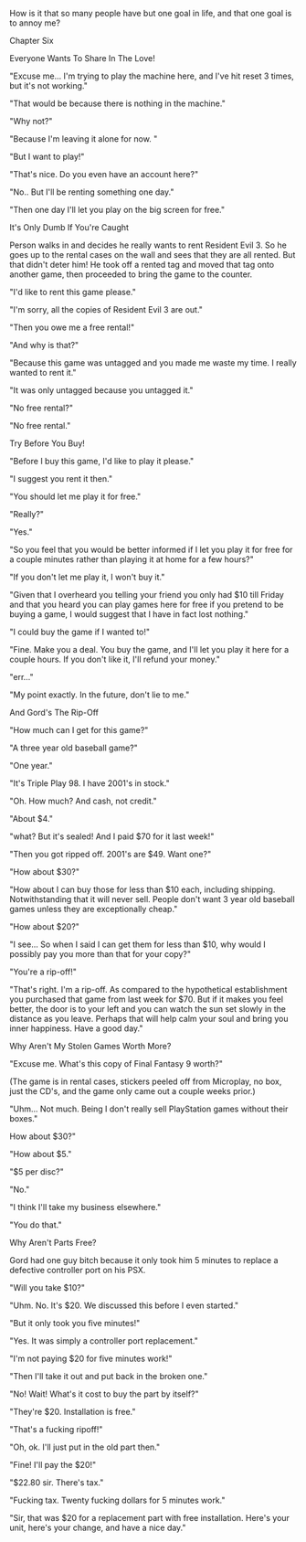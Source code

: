 
 

 

 

 

 

 

 

 

 

 




How is it that so many people have but one goal in life, and that one goal is to annoy me?













Chapter Six


Everyone Wants To Share In The Love!

"Excuse me... I'm trying to play the machine here, and I've hit reset 3 times, but it's not working."

"That would be because there is nothing in the machine."

"Why not?" 

"Because I'm leaving it alone for now. "

"But I want to play!" 

"That's nice. Do you even have an account here?"

"No.. But I'll be renting something one day." 

"Then one day I'll let you play on the big screen for free."



It's Only Dumb If You're Caught

Person walks in and decides he really wants to rent Resident Evil 3.  So he goes up to the rental cases on the wall and sees that they are all rented.  But that didn't deter him!  He took off a rented tag and moved that tag onto another game, then proceeded to bring the game to the counter.

"I'd like to rent this game please."

"I'm sorry, all the copies of Resident Evil 3 are out."

"Then you owe me a free rental!"

"And why is that?"

"Because this game was untagged and you made me waste my time.  I really wanted to rent it."

"It was only untagged because you untagged it."

<pause>

"No free rental?"

"No free rental."


Try Before You Buy!

"Before I buy this game, I'd like to play it please."

"I suggest you rent it then."

"You should let me play it for free."

"Really?"

"Yes."

"So you feel that you would be better informed if I let you play it for free for a couple minutes rather than playing it at home for a few hours?"

"If you don't let me play it, I won't buy it."

"Given that I overheard you telling your friend you only had $10 till Friday and that you heard you can play games here for free if you pretend to be buying a game, I would suggest that I have in fact lost nothing."

"I could buy the game if I wanted to!"

"Fine.  Make you a deal.  You buy the game, and I'll let you play it here for a couple hours.  If you don't like it, I'll refund your money."

"err…"

"My point exactly.  In the future, don't lie to me."



And Gord's The Rip-Off

"How much can I get for this game?" 

"A three year old baseball game?"

"One year." 

"It's Triple Play 98. I have 2001's in stock."

"Oh. How much? And cash, not credit." 

"About $4."

"what? But it's sealed! And I paid $70 for it last week!" 

"Then you got ripped off. 2001's are $49. Want one?"

"How about $30?"

"How about I can buy those for less than $10 each, including shipping. Notwithstanding that it will never sell. People don't want 3 year old baseball games unless they are exceptionally cheap."

"How about $20?" 

"I see... So when I said I can get them for less than $10, why would I possibly pay you more than that for your copy?"

"You're a rip-off!" 

"That's right. I'm a rip-off. As compared to the hypothetical establishment you purchased that game from last week for $70. But if it makes you feel better, the door is to your left and you can watch the sun set slowly in the distance as you leave.  Perhaps that will help calm your soul and bring you inner happiness. Have a good day."


Why Aren't My Stolen Games Worth More?

"Excuse me. What's this copy of Final Fantasy 9 worth?" 

(The game is in rental cases, stickers peeled off from Microplay, no box, just the CD's, and the game only came out a couple weeks prior.) 

"Uhm... Not much. Being I don't really sell PlayStation games without their boxes."

How about $30?" 

"How about $5."

"$5 per disc?"

"No."

"I think I'll take my business elsewhere." 

"You do that."

 

Why Aren't Parts Free?

Gord had one guy bitch because it only took him 5 minutes to replace a defective controller port on his PSX. 

"Will you take $10?" 

"Uhm. No. It's $20. We discussed this before I even started."

"But it only took you five minutes!" 

"Yes. It was simply a controller port replacement."

"I'm not paying $20 for five minutes work!" 

"Then I'll take it out and put back in the broken one."

"No! Wait! What's it cost to buy the part by itself?" 

"They're $20. Installation is free."

"That's a fucking ripoff!" 

"Oh, ok. I'll just put in the old part then."

"Fine! I'll pay the $20!" 

"$22.80 sir. There's tax."

"Fucking tax. Twenty fucking dollars for 5 minutes work."

"Sir, that was $20 for a replacement part with free installation. Here's your unit, here's your change, and have a nice day."

 
 